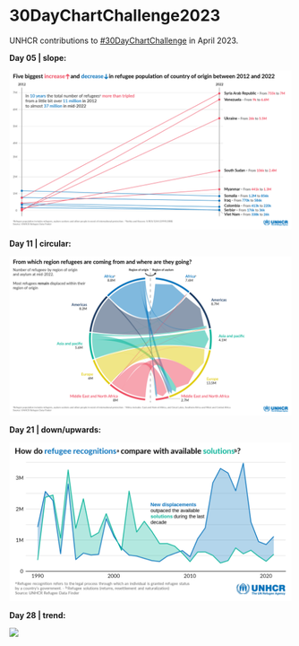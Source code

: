 # 30DayChartChallenge2023

UNHCR contributions to [#30DayChartChallenge](https://twitter.com/30DayChartChall) in April 2023.

**Day 05 | slope:**

![](05_slope/05_slope.png)

**Day 11 | circular:**

![](11_circular/11_circular.png)

**Day 21 | down/upwards:**

![](21_downupwards/21_downupwards.png)

**Day 28 | trend:**

![](28_trend/28_trend.png)

